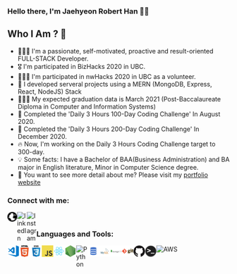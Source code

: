 ### Hello there, I'm Jaehyeon Robert Han 👋🏻

## Who I Am ? 🔭
- 👨🏻‍💻  I'm a passionate, self-motivated, proactive and result-oriented FULL-STACK Developer.
- 🎖  I'm participated in BizHacks 2020 in UBC.
- 🏃🏻‍♂️  I'm participated in nwHacks 2020 in UBC as a volunteer.
- 🐣  I developed serveral projects using a MERN (MongoDB, Express, React, NodeJS) Stack
- 👨🏻‍🎓  My expected graduation data is March 2021 (Post-Baccalaureate Diploma in Computer and Information Systems)
- 🛫  Completed the 'Daily 3 Hours 100-Day Coding Challenge' In August 2020.
- 🚀  Completed the 'Daily 3 Hours 200-Day Coding Challenge' In December 2020.
- 🔥  Now, I'm working on the Daily 3 Hours Coding Challenge target to 300-day.
- 💡  Some facts: I have a Bachelor of BAA(Business Administration) and BA major in English literature, Minor in Computer Science degree.
- 💎  You want to see more detail about me? Please visit my [portfolio website](https://zioq.github.io/portfolio-project) 

### Connect with me:
[<img align="left" alt="homepage" width="22px" src="https://raw.githubusercontent.com/iconic/open-iconic/master/svg/globe.svg" />](https://zioq.github.io/portfolio-project)
[<img align="left" alt="linkedIn" width="22px" src="https://cdn.jsdelivr.net/npm/simple-icons@v3/icons/linkedin.svg" />](https://www.linkedin.com/in/jaehyeon-rob-han/)
[<img align="left" alt="Instagram" width="22px" src="https://cdn.jsdelivr.net/npm/simple-icons@v3/icons/instagram.svg" />](https://www.instagram.com/dailycoding_robert/)

<br />

### Languages and Tools:

<img align="left" alt="Visual Studio Code" width="26px" src="https://raw.githubusercontent.com/github/explore/80688e429a7d4ef2fca1e82350fe8e3517d3494d/topics/visual-studio-code/visual-studio-code.png" />
<img align="left" alt="HTML5" width="26px" src="https://raw.githubusercontent.com/github/explore/80688e429a7d4ef2fca1e82350fe8e3517d3494d/topics/html/html.png" />
<img align="left" alt="CSS3" width="26px" src="https://raw.githubusercontent.com/github/explore/80688e429a7d4ef2fca1e82350fe8e3517d3494d/topics/css/css.png" />
<img align="left" alt="JavaScript" width="26px" src="https://raw.githubusercontent.com/github/explore/80688e429a7d4ef2fca1e82350fe8e3517d3494d/topics/javascript/javascript.png" />
<img align="left" alt="React" width="26px" src="https://raw.githubusercontent.com/github/explore/80688e429a7d4ef2fca1e82350fe8e3517d3494d/topics/react/react.png" />
<img align="left" alt="Node.js" width="26px" src="https://raw.githubusercontent.com/github/explore/80688e429a7d4ef2fca1e82350fe8e3517d3494d/topics/nodejs/nodejs.png" />
<img align="left" alt="Python" width="26px" src="https://raw.githubusercontent.com/Thomas-George-T/Thomas-George-T/master/assets/python.svg" />
<img align="left" alt="SQL" width="26px" src="https://raw.githubusercontent.com/github/explore/80688e429a7d4ef2fca1e82350fe8e3517d3494d/topics/sql/sql.png" />
<img align="left" alt="MySQL" width="26px" src="https://raw.githubusercontent.com/github/explore/80688e429a7d4ef2fca1e82350fe8e3517d3494d/topics/mysql/mysql.png" />
<img align="left" alt="MongoDB" width="26px" src="https://raw.githubusercontent.com/github/explore/80688e429a7d4ef2fca1e82350fe8e3517d3494d/topics/mongodb/mongodb.png" />
<img align="left" alt="Git" width="26px" src="https://raw.githubusercontent.com/github/explore/80688e429a7d4ef2fca1e82350fe8e3517d3494d/topics/git/git.png" />
<img align="left" alt="GitHub" width="26px" src="https://raw.githubusercontent.com/github/explore/78df643247d429f6cc873026c0622819ad797942/topics/github/github.png" />
<img align="left" alt="Terminal" width="26px" src="https://raw.githubusercontent.com/github/explore/80688e429a7d4ef2fca1e82350fe8e3517d3494d/topics/terminal/terminal.png" />
<img align="AWS" alt="AWS" width="26px"  src="https://raw.githubusercontent.com/Thomas-George-T/Thomas-George-T/master/assets/aws.svg">
<br />
<br />
